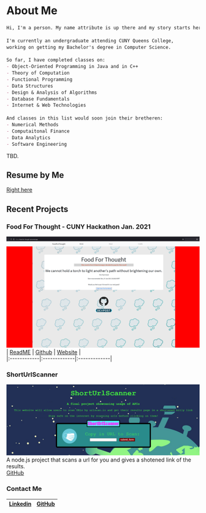 # About Me
```markdown
Hi, I'm a person. My name attribute is up there and my story starts here. 

I'm currently an undergraduate attending CUNY Queens College, 
working on getting my Bachelor's degree in Computer Science.

So far, I have completed classes on: 
- Object-Oriented Programming in Java and in C++
- Theory of Computation
- Functional Programming
- Data Structures 
- Design & Analysis of Algorithms 
- Database Fundamentals
- Internet & Web Technologies

And classes in this list would soon join their bretheren:
- Numerical Methods
- Computaitonal Finance
- Data Analytics
- Software Engineering
```

TBD.
## Resume by Me 

[Right here](resume/Cai_Resume_2021.pdf)

## Recent Projects
 
### Food For Thought - CUNY Hackathon Jan. 2021
![foodforthought](images/foodforthought.png)
| [ReadME](https://github.com/Slaeh/FoodForThought#readme) | [Github](https://github.com/Slaeh/FoodForThought) | [Website](https://food-for-thought-psi.vercel.app/) |  
|:------------|:-------------|:-------------|  

### ShortUrlScanner
![ShortUrlScanner](images/shorturlscanner.png)
A node.js project that scans a url for you and gives a shotened link of the results.  
[GitHub](https://github.com/michael0419/ShortUrlScanner)

### Contact Me 

| [Linkedin](https://www.linkedin.com/in/michael-cai-a6515921b/)  | [GitHub](https://github.com/michael0419) |  
|:------------ |:-------------|
